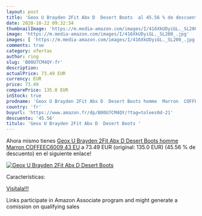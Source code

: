 ```yaml
---
layout: post
title: 'Geox U Brayden 2Fit Abx D  Desert Boots  al 45.56 % de descuento'
date: 2020-10-22 09:32:34
thumbnailImage: 'https://m.media-amazon.com/images/I/416XkUDyiGL._SL200_.jpg'
image: 'https://m.media-amazon.com/images/I/416XkUDyiGL._SL200_.jpg'
images: [ 'https://m.media-amazon.com/images/I/416XkUDyiGL._SL200_.jpg' ]
comments: true
category: ofertas
author: ring
slug: 'B00U7CM4QY-fr'
description:
actualPrice: 73.49 EUR
currency: EUR
price: 73.49
comparePrice: 135.0 EUR
inStock: true
prodname: 'Geox U Brayden 2Fit Abx D  Desert Boots homme  Marron  COFFEEC6009   43 EU'
country: 'fr'
buyurl: 'https://www.amazon.fr/dp/B00U7CM4QY/?tag=tolees0d-21'
descuento: '45.56'
titulo: 'Geox U Brayden 2Fit Abx D  Desert Boots '
---
```


Ahora mismo tienes [Geox U Brayden 2Fit Abx D  Desert Boots homme  Marron  COFFEEC6009   43 EU](https://www.amazon.fr/dp/B00U7CM4QY/?tag=tolees0d-21) a 73.49 EUR (original: 135.0 EUR) (45.56 %  de descuento) en el siguiente enlace!

[![Geox U Brayden 2Fit Abx D  Desert Boots ](https://m.media-amazon.com/images/I/416XkUDyiGL._SL200_.jpg)](https://www.amazon.fr/dp/B00U7CM4QY/?tag=tolees0d-21)

Características:


[Visítala!!!](https://www.amazon.fr/dp/B00U7CM4QY/?tag=tolees0d-21)

Links participate in Amazon Associate program and might generate a comission on qualifying sales

